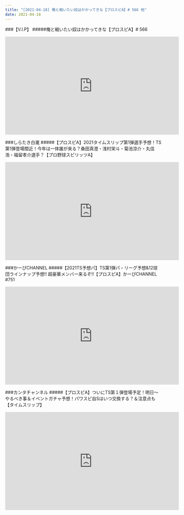 ```yaml
---
title: "[2021-04-18] 俺と戦いたい奴はかかってきな【プロスピA】# 566 他"
date: 2021-04-18
---
```

###【V.I.P】
#####俺と戦いたい奴はかかってきな【プロスピA】# 566
<iframe width="560" height="315" src="https://www.youtube.com/embed/tWoRiw7NG6M" frameborder="0" allow="accelerometer; autoplay; clipboard-write; encrypted-media; gyroscope; picture-in-picture" allowfullscreen></iframe>

###しらたき白瀧
#####【プロスピA】2021タイムスリップ第1弾選手予想！TS第1弾登場間近！今年は一体誰が来る？桑田真澄・浅村栄斗・菊池涼介・丸佳浩・福留孝介選手？【プロ野球スピリッツA】
<iframe width="560" height="315" src="https://www.youtube.com/embed/p1FlETNt2lc" frameborder="0" allow="accelerometer; autoplay; clipboard-write; encrypted-media; gyroscope; picture-in-picture" allowfullscreen></iframe>

###かーぴCHANNEL
#####【2021TS予想パ】TS第1弾パ・リーグ予想&amp;12球団ラインナップ予想!! 超豪華メンバー来るぞ!!【プロスピA】かーぴCHANNEL #751
<iframe width="560" height="315" src="https://www.youtube.com/embed/xg744NQxrus" frameborder="0" allow="accelerometer; autoplay; clipboard-write; encrypted-media; gyroscope; picture-in-picture" allowfullscreen></iframe>

###カンタチャンネル
#####【プロスピA】ついにTS第１弾登場予定！明日～やるべき事＆イベントガチャ予想！パワスピ自Sはいつ交換する？＆注意点も【タイムスリップ】
<iframe width="560" height="315" src="https://www.youtube.com/embed/UT1J_htnieE" frameborder="0" allow="accelerometer; autoplay; clipboard-write; encrypted-media; gyroscope; picture-in-picture" allowfullscreen></iframe>

